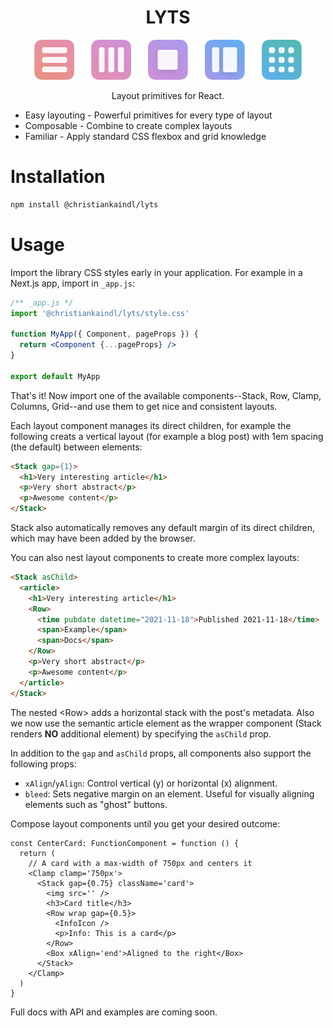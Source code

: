 <div align='center'>
  <h1>LYTS</h1>
  <img src='./src/component-icons.png' alt='Abstract illustrations depicting the available layout components' />
  <p>Layout primitives for React.</p>
</div>

- Easy layouting - Powerful primitives for every type of layout
- Composable - Combine to create complex layouts
- Familiar - Apply standard CSS flexbox and grid knowledge

# Installation

```sh
npm install @christiankaindl/lyts
```

# Usage

Import the library CSS styles early in your application. For example in a Next.js app, import in `_app.js`:

```jsx
/** _app.js */
import '@christiankaindl/lyts/style.css'

function MyApp({ Component, pageProps }) {
  return <Component {...pageProps} />
}

export default MyApp
```

That's it! Now import one of the available components--Stack, Row, Clamp, Columns, Grid--and use them to get nice and consistent layouts.

Each layout component manages its direct children, for example the following creats a vertical layout (for example a blog post) with 1em spacing (the default) between elements:

```html
<Stack gap={1}>
  <h1>Very interesting article</h1>
  <p>Very short abstract</p>
  <p>Awesome content</p>
</Stack>
```
Stack also automatically removes any default margin of its direct children, which may have been added by the browser.

You can also nest layout components to create more complex layouts:

```html
<Stack asChild>
  <article>
    <h1>Very interesting article</h1>
    <Row>
      <time pubdate datetime="2021-11-18">Published 2021-11-18</time>
      <span>Example</span>
      <span>Docs</span>
    </Row>
    <p>Very short abstract</p>
    <p>Awesome content</p>
  </article>
</Stack>
```
The nested \<Row> adds a horizontal stack with the post's metadata. Also we now use the semantic article element as the wrapper component (Stack renders **NO** additional element) by specifying the `asChild` prop.

In addition to the `gap` and `asChild` props, all components also support the following props:

- `xAlign`/`yAlign`: Control vertical (y) or horizontal (x) alignment.
- `bleed`: Sets negative margin on an element. Useful for visually aligning elements such as "ghost" buttons.

Compose layout components until you get your desired outcome:

```tsx
const CenterCard: FunctionComponent = function () {
  return (
    // A card with a max-width of 750px and centers it
    <Clamp clamp='750px'>
      <Stack gap={0.75} className='card'>
        <img src='' />
        <h3>Card title</h3>
        <Row wrap gap={0.5}>
          <InfoIcon />
          <p>Info: This is a card</p>
        </Row>
        <Box xAlign='end'>Aligned to the right</Box>
      </Stack>
    </Clamp>
  )
}
```

Full docs with API and examples are coming soon.
